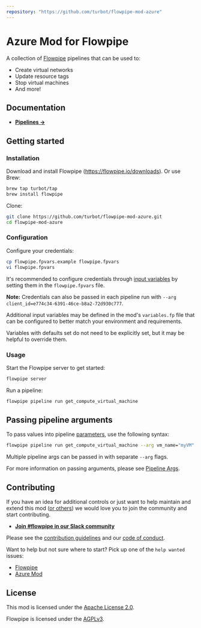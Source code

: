 ```yaml
---
repository: "https://github.com/turbot/flowpipe-mod-azure"
---
```


# Azure Mod for Flowpipe

A collection of [Flowpipe](https://flowpipe.io) pipelines that can be used to:

- Create virtual networks
- Update resource tags
- Stop virtual machines
- And more!

## Documentation

- **[Pipelines →](https://hub.flowpipe.io/mods/turbot/azure/pipelines)**

## Getting started

### Installation

Download and install Flowpipe (https://flowpipe.io/downloads). Or use Brew:

```sh
brew tap turbot/tap
brew install flowpipe
```

Clone:

```sh
git clone https://github.com/turbot/flowpipe-mod-azure.git
cd flowpipe-mod-azure
```

### Configuration

Configure your credentials:

```sh
cp flowpipe.fpvars.example flowpipe.fpvars
vi flowpipe.fpvars
```

It's recommended to configure credentials through [input variables](https://flowpipe.io/docs/using-flowpipe/mod-variables) by setting them in the `flowpipe.fpvars` file.

**Note:** Credentials can also be passed in each pipeline run with `--arg client_id=e774c34-6391-46ce-b8a2-72d930c777`.

Additional input variables may be defined in the mod's `variables.fp` file that can be configured to better match your environment and requirements.

Variables with defaults set do not need to be explicitly set, but it may be helpful to override them.

### Usage

Start the Flowpipe server to get started:

```sh
flowpipe server
```

Run a pipeline:

```sh
flowpipe pipeline run get_compute_virtual_machine
```

## Passing pipeline arguments

To pass values into pipeline [parameters](https://flowpipe.io/docs/using-flowpipe/pipeline-parameters), use the following syntax:

```sh
flowpipe pipeline run get_compute_virtual_machine --arg vm_name="myVM"
```

Multiple pipeline args can be passed in with separate `--arg` flags.

For more information on passing arguments, please see [Pipeline Args](https://flowpipe.io/docs/run/pipelines).

## Contributing

If you have an idea for additional controls or just want to help maintain and extend this mod ([or others](https://github.com/topics/flowpipe-mod)) we would love you to join the community and start contributing.

- **[Join #flowpipe in our Slack community ](https://flowpipe.io/community/join)**

Please see the [contribution guidelines](https://github.com/turbot/flowpipe/blob/main/CONTRIBUTING.md) and our [code of conduct](https://github.com/turbot/flowpipe/blob/main/CODE_OF_CONDUCT.md).

Want to help but not sure where to start? Pick up one of the `help wanted` issues:

- [Flowpipe](https://github.com/turbot/flowpipe/labels/help%20wanted)
- [Azure Mod](https://github.com/turbot/flowpipe-mod-azure/labels/help%20wanted)

## License

This mod is licensed under the [Apache License 2.0](https://github.com/turbot/flowpipe-mod-azure/blob/main/LICENSE).

Flowpipe is licensed under the [AGPLv3](https://github.com/turbot/flowpipe/blob/main/LICENSE).
